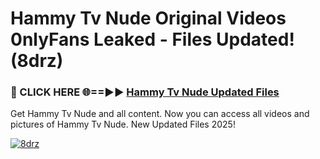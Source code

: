 # Hammy Tv Nude Original Videos 0nlyFans Leaked - Files Updated! (8drz)

<h3>🔴 CLICK HERE 🌐==►► <a href="https://tinyurl.com/yrmya6cz" rel="nofollow">Hammy Tv Nude Updated Files</a></h3>

Get Hammy Tv Nude and all content. Now you can access all videos and pictures of Hammy Tv Nude. New Updated Files 2025!

[![8drz](https://i.imgur.com/FMdXYCs.gif)](https://tinyurl.com/yrmya6cz)
